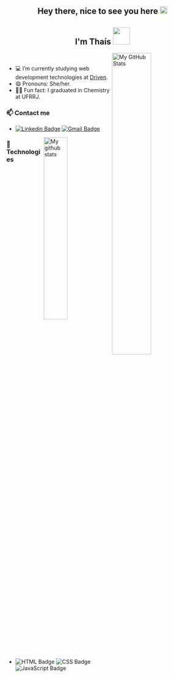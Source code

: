 <h2 align="center">Hey there, nice to see you here <img src="https://github.com/TheDudeThatCode/TheDudeThatCode/blob/master/Assets/Hi.gif" width="20" </h2>

<h2 align="center"> I'm Thaís <img src="https://github.com/TheDudeThatCode/TheDudeThatCode/blob/master/Assets/Developer.gif" width="45" /></h2>

  <img align="right" width="45%" src="https://github-readme-stats.vercel.app/api?username=eumerme&show_icons=true&theme=ayu-mirage" alt="My GitHub Stats" />
     
  </br> 
  
- 💻 I’m currently studying web development technologies at [Driven].
- 😄 Pronouns: She/her.
- 🧑‍🔬 Fun fact: I graduated in Chemistry at UFRRJ.


### 📫 Contact me

- [![Linkedin Badge](https://img.shields.io/badge/-LinkedIn-blue?style=flat-square&logo=Linkedin&logoColor=white)](https://www.linkedin.com/in/euthaislopes/)
[![Gmail Badge](https://img.shields.io/badge/Gmail-D14836?style=flat-square&logo=gmail&logoColor=white)](mailto:euthaisetau@gmail.com)

<img align="right" width="35%"  src="https://github-readme-stats.vercel.app/api/top-langs/?username=eumerme&layout=compact&theme=ayu-mirage&langs_count=10" alt="My github stats">


### 👾 Technologies

- ![HTML Badge](https://img.shields.io/badge/HTML5-E34F26?style=flat-square&logo=html5&logoColor=white)
![CSS Badge](https://img.shields.io/badge/CSS3-1572B6?style=flat-square&logo=css3&logoColor=white)
![JavaScript Badge](https://img.shields.io/badge/JavaScript-323330?style=flat-square&logo=javascript&logoColor=F7DF1E)



[Driven]: https://www.linkedin.com/school/driven-education;

<!-- Theme:
 https://github.com/anuraghazra/github-readme-stats#themes -->
